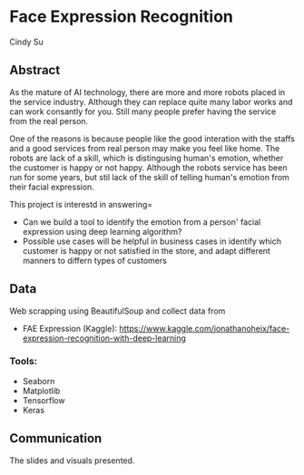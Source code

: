 # Face Expression Recognition
Cindy Su

## Abstract
As the mature of AI technology, there are more and more robots placed in the service industry. Although they can replace quite many labor works and can work consantly for you. 
Still many people prefer having the service from the real person. 

One of the reasons is because people like the good interation with the staffs and a good services from real 
person may make you feel like home. The robots are lack of a skill, which is distingusing human's emotion, whether the customer is happy or not happy. 
Although the robots service has been run for some years, but stil lack of the skill of telling  human's emotion from their facial expression.

This project is interestd in answering=
- Can we build a tool to identify the emotion from a person' facial expression using deep learning algorithm?
- Possible use cases will be helpful in business cases in identify which customer is happy or not satisfied in the store, and adapt different manners to differn types of customers

## Data
Web scrapping using BeautifulSoup and collect data from 

- FAE Expression (Kaggle): https://www.kaggle.com/jonathanoheix/face-expression-recognition-with-deep-learning
### Tools:

- Seaborn
- Matplotlib
- Tensorflow
- Keras


## Communication
The slides and visuals presented. 
